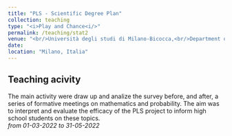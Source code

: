 ```yaml
---
title: "PLS - Scientific Degree Plan"
collection: teaching
type: "<i>Play and Chance<i/>"
permalink: /teaching/stat2
venue: "<br/>Università degli studi di Milano-Bicocca,<br/>Department of of Mathematics and Applications"
date:
location: "Milano, Italia"
---
```

Teaching acivity
------
The main activity were draw up and analize the survey before, and after, a series of formative meetings on mathematics and probability.
The aim was to interpret and evaluate the efficacy of the PLS project to inform high school students on these topics.<br/>
*from 01-03-2022 to 31-05-2022*
